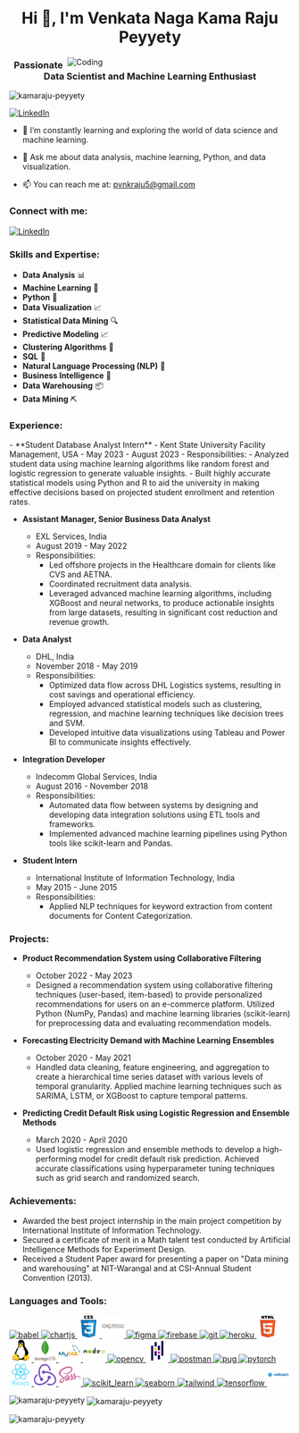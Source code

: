 <h1 align="center">Hi 👋, I'm Venkata Naga Kama Raju Peyyety</h1>
<img align="right" alt="Coding" width="400" src="https://media.tenor.com/NOYF3f82b_gAAAAC/programmer.gif">
<h3 align="center">Passionate Data Scientist and Machine Learning Enthusiast</h3>

<p align="left"> <img src="https://komarev.com/ghpvc/?username=kamaraju-peyyety&label=Profile%20views&color=0e75b6&style=flat" alt="kamaraju-peyyety" /> </p>

<p align="left"> <a href="https://linkedin.com/in/venkata-naga-kama-raju-peyyety" target="blank"><img src="https://img.shields.io/badge/LinkedIn-Connect-blue" alt="LinkedIn" /></a> </p>

- 🌱 I’m constantly learning and exploring the world of data science and machine learning.

- 💬 Ask me about data analysis, machine learning, Python, and data visualization.

- 📫 You can reach me at: [pvnkraju5@gmail.com](mailto:pvnkraju5@gmail.com)

<h3 align="left">Connect with me:</h3>
<p align="left">
  <a href="https://linkedin.com/in/venkata-naga-kama-raju-peyyety" target="blank">
    <img align="center" src="https://raw.githubusercontent.com/rahuldkjain/github-profile-readme-generator/master/src/images/icons/Social/linkedin.svg" alt="LinkedIn" height="30" width="40" />
  </a>
</p>

<h3 align="left">Skills and Expertise:</h3>

- **Data Analysis** 📊
- **Machine Learning** 🤖
- **Python** 🐍
- **Data Visualization** 📈
- **Statistical Data Mining** 🔍
- **Predictive Modeling** 📈
- **Clustering Algorithms** 🧩
- **SQL** 🎲
- **Natural Language Processing (NLP)** 📜
- **Business Intelligence** 💼
- **Data Warehousing** 📦
- **Data Mining** ⛏️


<h3 align="left">Experience:</h3>
- **Student Database Analyst Intern**
  - Kent State University Facility Management, USA
  - May 2023 - August 2023
  - Responsibilities:
    - Analyzed student data using machine learning algorithms like random forest and logistic regression to generate valuable insights.
    - Built highly accurate statistical models using Python and R to aid the university in making effective decisions based on projected student enrollment and retention rates.

- **Assistant Manager, Senior Business Data Analyst**
  - EXL Services, India
  - August 2019 - May 2022
  - Responsibilities:
    - Led offshore projects in the Healthcare domain for clients like CVS and AETNA.
    - Coordinated recruitment data analysis.
    - Leveraged advanced machine learning algorithms, including XGBoost and neural networks, to produce actionable insights from large datasets, resulting in significant cost reduction and revenue growth.

- **Data Analyst**
  - DHL, India
  - November 2018 - May 2019
  - Responsibilities:
    - Optimized data flow across DHL Logistics systems, resulting in cost savings and operational efficiency.
    - Employed advanced statistical models such as clustering, regression, and machine learning techniques like decision trees and SVM.
    - Developed intuitive data visualizations using Tableau and Power BI to communicate insights effectively.

- **Integration Developer**
  - Indecomm Global Services, India
  - August 2016 - November 2018
  - Responsibilities:
    - Automated data flow between systems by designing and developing data integration solutions using ETL tools and frameworks.
    - Implemented advanced machine learning pipelines using Python tools like scikit-learn and Pandas.

- **Student Intern**
  - International Institute of Information Technology, India
  - May 2015 - June 2015
  - Responsibilities:
    - Applied NLP techniques for keyword extraction from content documents for Content Categorization.

<h3 align="left">Projects:</h3>

- **Product Recommendation System using Collaborative Filtering**
  - October 2022 - May 2023
  - Designed a recommendation system using collaborative filtering techniques (user-based, item-based) to provide personalized recommendations for users on an e-commerce platform. Utilized Python (NumPy, Pandas) and machine learning libraries (scikit-learn) for preprocessing data and evaluating recommendation models.

- **Forecasting Electricity Demand with Machine Learning Ensembles**
  - October 2020 - May 2021
  - Handled data cleaning, feature engineering, and aggregation to create a hierarchical time series dataset with various levels of temporal granularity. Applied machine learning techniques such as SARIMA, LSTM, or XGBoost to capture temporal patterns.

- **Predicting Credit Default Risk using Logistic Regression and Ensemble Methods**
  - March 2020 - April 2020
  - Used logistic regression and ensemble methods to develop a high-performing model for credit default risk prediction. Achieved accurate classifications using hyperparameter tuning techniques such as grid search and randomized search.

<h3 align="left">Achievements:</h3>

- Awarded the best project internship in the main project competition by International Institute of Information Technology.
- Secured a certificate of merit in a Math talent test conducted by Artificial Intelligence Methods for Experiment Design.
- Received a Student Paper award for presenting a paper on "Data mining and warehousing" at NIT-Warangal and at CSI-Annual Student Convention (2013).

<h3 align="left">Languages and Tools:</h3>
<p align="left"> <a href="https://babeljs.io/" target="_blank" rel="noreferrer"> <img src="https://www.vectorlogo.zone/logos/babeljs/babeljs-icon.svg" alt="babel" width="40" height="40"/> </a> <a href="https://www.chartjs.org" target="_blank" rel="noreferrer"> <img src="https://www.chartjs.org/media/logo-title.svg" alt="chartjs" width="40" height="40"/> </a> <a href="https://www.w3schools.com/css/" target="_blank" rel="noreferrer"> <img src="https://raw.githubusercontent.com/devicons/devicon/master/icons/css3/css3-original-wordmark.svg" alt="css3" width="40" height="40"/> </a> <a href="https://expressjs.com" target="_blank" rel="noreferrer"> <img src="https://raw.githubusercontent.com/devicons/devicon/master/icons/express/express-original-wordmark.svg" alt="express" width="40" height="40"/> </a> <a href="https://www.figma.com/" target="_blank" rel="noreferrer"> <img src="https://www.vectorlogo.zone/logos/figma/figma-icon.svg" alt="figma" width="40" height="40"/> </a> <a href="https://firebase.google.com/" target="_blank" rel="noreferrer"> <img src="https://www.vectorlogo.zone/logos/firebase/firebase-icon.svg" alt="firebase" width="40" height="40"/> </a> <a href="https://git-scm.com/" target="_blank" rel="noreferrer"> <img src="https://www.vectorlogo.zone/logos/git-scm/git-scm-icon.svg" alt="git" width="40" height="40"/> </a> <a href="https://heroku.com" target="_blank" rel="noreferrer"> <img src="https://www.vectorlogo.zone/logos/heroku/heroku-icon.svg" alt="heroku" width="40" height="40"/> </a> <a href="https://www.w3.org/html/" target="_blank" rel="noreferrer"> <img src="https://raw.githubusercontent.com/devicons/devicon/master/icons/html5/html5-original-wordmark.svg" alt="html5" width="40" height="40"/> </a> <a href="https://www.linux.org/" target="_blank" rel="noreferrer"> <img src="https://raw.githubusercontent.com/devicons/devicon/master/icons/linux/linux-original.svg" alt="linux" width="40" height="40"/> </a> <a href="https://www.mongodb.com/" target="_blank" rel="noreferrer"> <img src="https://raw.githubusercontent.com/devicons/devicon/master/icons/mongodb/mongodb-original-wordmark.svg" alt="mongodb" width="40" height="40"/> </a> <a href="https://www.mysql.com/" target="_blank" rel="noreferrer"> <img src="https://raw.githubusercontent.com/devicons/devicon/master/icons/mysql/mysql-original-wordmark.svg" alt="mysql" width="40" height="40"/> </a> <a href="https://nodejs.org" target="_blank" rel="noreferrer"> <img src="https://raw.githubusercontent.com/devicons/devicon/master/icons/nodejs/nodejs-original-wordmark.svg" alt="nodejs" width="40" height="40"/> </a> <a href="https://opencv.org/" target="_blank" rel="noreferrer"> <img src="https://www.vectorlogo.zone/logos/opencv/opencv-icon.svg" alt="opencv" width="40" height="40"/> </a> <a href="https://pandas.pydata.org/" target="_blank" rel="noreferrer"> <img src="https://raw.githubusercontent.com/devicons/devicon/2ae2a900d2f041da66e950e4d48052658d850630/icons/pandas/pandas-original.svg" alt="pandas" width="40" height="40"/> </a> <a href="https://postman.com" target="_blank" rel="noreferrer"> <img src="https://www.vectorlogo.zone/logos/getpostman/getpostman-icon.svg" alt="postman" width="40" height="40"/> </a> <a href="https://pugjs.org" target="_blank" rel="noreferrer"> <img src="https://cdn.worldvectorlogo.com/logos/pug.svg" alt="pug" width="40" height="40"/> </a> <a href="https://pytorch.org/" target="_blank" rel="noreferrer"> <img src="https://www.vectorlogo.zone/logos/pytorch/pytorch-icon.svg" alt="pytorch" width="40" height="40"/> </a> <a href="https://reactjs.org/" target="_blank" rel="noreferrer"> <img src="https://raw.githubusercontent.com/devicons/devicon/master/icons/react/react-original-wordmark.svg" alt="react" width="40" height="40"/> </a> <a href="https://redux.js.org" target="_blank" rel="noreferrer"> <img src="https://raw.githubusercontent.com/devicons/devicon/master/icons/redux/redux-original.svg" alt="redux" width="40" height="40"/> </a> <a href="https://sass-lang.com" target="_blank" rel="noreferrer"> <img src="https://raw.githubusercontent.com/devicons/devicon/master/icons/sass/sass-original.svg" alt="sass" width="40" height="40"/> </a> <a href="https://scikit-learn.org/" target="_blank" rel="noreferrer"> <img src="https://upload.wikimedia.org/wikipedia/commons/0/05/Scikit_learn_logo_small.svg" alt="scikit_learn" width="40" height="40"/> </a> <a href="https://seaborn.pydata.org/" target="_blank" rel="noreferrer"> <img src="https://seaborn.pydata.org/_images/logo-mark-lightbg.svg" alt="seaborn" width="40" height="40"/> </a> <a href="https://tailwindcss.com/" target="_blank" rel="noreferrer"> <img src="https://www.vectorlogo.zone/logos/tailwindcss/tailwindcss-icon.svg" alt="tailwind" width="40" height="40"/> </a> <a href="https://www.tensorflow.org" target="_blank" rel="noreferrer"> <img src="https://www.vectorlogo.zone/logos/tensorflow/tensorflow-icon.svg" alt="tensorflow" width="40" height="40"/> </a> <a href="https://webpack.js.org" target="_blank" rel="noreferrer"> <img src="https://raw.githubusercontent.com/devicons/devicon/d00d0969292a6569d45b06d3f350f463a0107b0d/icons/webpack/webpack-original-wordmark.svg" alt="webpack" width="40" height="40"/> </a> </p>

<p><img align="left" src="https://github-readme-stats.vercel.app/api/top-langs?username=kamaraju-peyyety&show_icons=true&locale=en&layout=compact" alt="kamaraju-peyyety" /></p>

<p>&nbsp;<img align="center" src="https://github-readme-stats.vercel.app/api?username=kamaraju-peyyety&show_icons=true&locale=en" alt="kamaraju-peyyety" /></p>

<p><img align="center" src="https://github-readme-streak-stats.herokuapp.com/?user=kamaraju-peyyety&" alt="kamaraju-peyyety" /></p>
